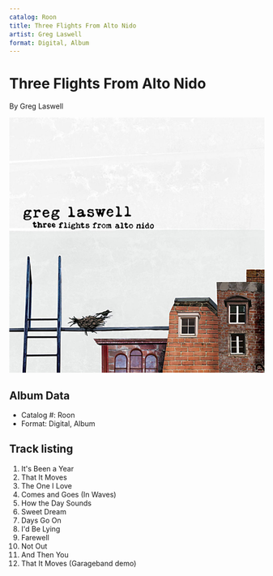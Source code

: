 ```yaml
---
catalog: Roon
title: Three Flights From Alto Nido
artist: Greg Laswell
format: Digital, Album
---
```


# Three Flights From Alto Nido

By Greg Laswell

![](../../assets/albumcovers/Greg_Laswell-Three_Flights_From_Alto_Nido.png)

## Album Data

- Catalog #: Roon
- Format: Digital, Album


## Track listing


1. It's Been a Year
2. That It Moves
3. The One I Love
4. Comes and Goes (In Waves)
5. How the Day Sounds
6. Sweet Dream
7. Days Go On
8. I'd Be Lying
9. Farewell
10. Not Out
11. And Then You
12. That It Moves (Garageband demo)

